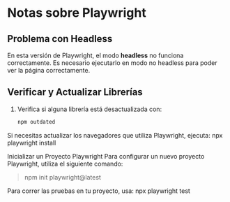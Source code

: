 # Notas sobre Playwright

## Problema con Headless
En esta versión de Playwright, el modo **headless** no funciona correctamente. Es necesario ejecutarlo en modo no headless para poder ver la página correctamente.

## Verificar y Actualizar Librerías
1. Verifica si alguna librería está desactualizada con:
   ```bash
   npm outdated
Si necesitas actualizar los navegadores que utiliza Playwright, ejecuta:
npx playwright install

Inicializar un Proyecto Playwright
Para configurar un nuevo proyecto Playwright, utiliza el siguiente comando:

> npm init playwright@latest

Para correr las pruebas en tu proyecto, usa:
npx playwright test
